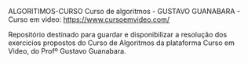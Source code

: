 ALGORITIMOS-CURSO
Curso de algoritmos - GUSTAVO GUANABARA - 
Curso em video: https://www.cursoemvideo.com/

Repositório destinado para guardar e disponibilizar a resolução dos exercicios propostos  do Curso de Algoritmos da plataforma Curso em Video,
do Profº Gustavo Guanabara.

